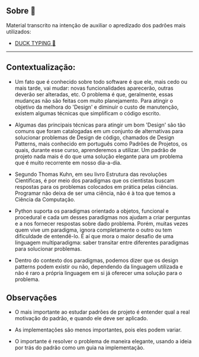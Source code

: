 ## Sobre :speech_balloon:

Material transcrito na intenção de auxiliar o apredizado dos padrões mais utilizados:

- [DUCK TYPING :duck:](https://github.com/augustoliks/mongoDB/tree/master/01-CRUD) 

---

## Contextualização:

* Um fato que é conhecido sobre todo software é que ele, mais cedo ou mais tarde, vai mudar: novas funcionalidades aparecerão, outras deverão ser alteradas, etc. O problema é que, geralmente, essas mudanças não são feitas com muito planejamento. Para atingir o objetivo da melhora do 'Design' e diminuir o custo de manutenção, existem algumas técnicas que simplificam o código escrito.

* Algumas das principais técnicas para atingir um bom 'Design' são tão comuns que foram catalogadas em um conjunto de alternativas para solucionar problemas de Design de código, chamados de Design Patterns, mais conhecido em português como Padrões de Projetos, os quais, durante esse curso, aprenderemos a utilizar. Um padrão de projeto nada mais é do que uma solução elegante para um problema que é muito recorrente em nosso dia-a-dia.

* Segundo Thomas Kuhn, em seu livro Estrutura das revoluções Científicas, é por meio dos paradigmas que os cientistas buscam respostas para os problemas colocados em prática pelas ciências. Programar não deixa de ser uma ciência, não é à toa que temos a Ciência da Computação.

* Python suporta os paradigmas orientado a objetos, funcional e procedural e cada um desses paradigmas nos ajudam a criar perguntas e a nos fornecer respostas sobre dado problema. Porém, muitas vezes quem vive um paradigma, ignora completamente o outro ou tem dificuldade de entendê-lo. É aí que mora o maior desafio de uma linguagem multiparadigma: saber transitar entre diferentes paradigmas para solucionar problemas.

* Dentro do contexto dos paradigmas, podemos dizer que os design patterns podem existir ou não, dependendo da linguagem utilizada e não é raro a própria linguagem em si já oferecer uma solução para o problema.

## Observações

* O mais importante ao estudar padrões de projeto é entender qual a real motivação do padrão, e quando ele deve ser aplicado.

* As implementações são menos importantes, pois eles podem variar.

* O importante é resolver o problema de maneira elegante, usando a ideia por trás do padrão como um guia na implementação.
